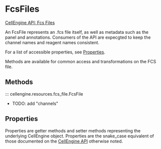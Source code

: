 # FcsFiles

[CellEngine API: Fcs Files](https://docs.cellengine.com/api/#fcs-files)

An FcsFile represents an .fcs file itself, as well as metadata such as the
panel and annotations. Consumers of the API are expecgted to keep the channel
names and reagent names consistent.

For a list of accessible properties, see [Properties](#properties).

Methods are available for common access and transformations on the FCS file.

## Methods

::: cellengine.resources.fcs_file.FcsFile
- TODO: add "channels"

## Properties
Properties are getter methods and setter methods representing the underlying
CellEngine object. Properties are the snake_case equivalent of those documented on the
[CellEngine API](https://docs.cellengine.com/api/#fcs_files)
otherwise noted.
